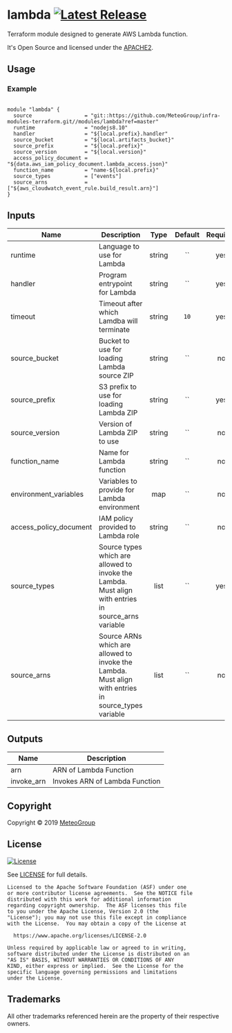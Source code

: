 # lambda [![Latest Release](https://img.shields.io/github/release/MeteoGroup/infra-modules-terraform.svg)](https://github.com/MeteoGroup/infra-modules-terraform/releases/latest)

Terraform module designed to generate  AWS Lambda function. 

It's Open Source and licensed under the [APACHE2](LICENSE).

## Usage

### Example

```hcl

module "lambda" {
  source                 = "git::https://github.com/MeteoGroup/infra-modules-terraform.git//modules/lambda?ref=master"
  runtime                = "nodejs8.10"
  handler                = "${local.prefix}.handler"
  source_bucket          = "${local.artifacts_bucket}"
  source_prefix          = "${local.prefix}"
  source_version         = "${local.version}"
  access_policy_document = "${data.aws_iam_policy_document.lambda_access.json}"
  function_name          = "name-${local.prefix}"
  source_types           = ["events"]
  source_arns            = ["${aws_cloudwatch_event_rule.build_result.arn}"]
}

```

## Inputs

| Name | Description | Type | Default | Required |
|------|-------------|:----:|:-----:|:-----:|
| runtime | Language to use for Lambda | string | `` | yes |
| handler | Program entrypoint for Lambda | string | `` | yes |
| timeout | Timeout after which Lamdba will terminate | string | `10` | yes |
| source_bucket | Bucket to use for loading Lambda source ZIP | string | `` | no |
| source_prefix | S3 prefix to use for loading Lambda ZIP | string | `` | yes |
| source_version | Version of Lambda ZIP to use | string | `` | no |
| function_name | Name for Lambda function | string | `` | no |
| environment_variables | Variables to provide for Lambda environment | map | `` | no |
| access_policy_document | IAM policy provided to Lambda role | string | `` | no |
| source_types | Source types which are allowed to invoke the Lambda. Must align with entries in source_arns variable | list | `` | yes |
| source_arns | Source ARNs which are allowed to invoke the Lambda. Must align with entries in source_types variable | list | `` | no |



## Outputs

| Name | Description |
|------|-------------|
| arn | ARN of Lambda Function |
| invoke_arn | Invokes ARN of Lambda Function|




## Copyright

Copyright © 2019 [MeteoGroup](https://cpco.io/copyright)


## License 

[![License](https://img.shields.io/badge/License-Apache%202.0-blue.svg)](https://opensource.org/licenses/Apache-2.0) 

See [LICENSE](LICENSE) for full details.

    Licensed to the Apache Software Foundation (ASF) under one
    or more contributor license agreements.  See the NOTICE file
    distributed with this work for additional information
    regarding copyright ownership.  The ASF licenses this file
    to you under the Apache License, Version 2.0 (the
    "License"); you may not use this file except in compliance
    with the License.  You may obtain a copy of the License at

      https://www.apache.org/licenses/LICENSE-2.0

    Unless required by applicable law or agreed to in writing,
    software distributed under the License is distributed on an
    "AS IS" BASIS, WITHOUT WARRANTIES OR CONDITIONS OF ANY
    KIND, either express or implied.  See the License for the
    specific language governing permissions and limitations
    under the License.

## Trademarks

All other trademarks referenced herein are the property of their respective owners.

